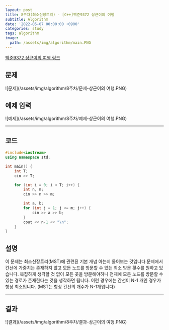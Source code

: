 ```yaml
---
layout: post
title: 8주차(최소신장트리) - [C++]백준9372 상근이의 여행
subtitle: Algorithm
date: '2022-05-07 00:00:00 +0900'
categories: study
tags: algorithm
image:
  path: /assets/img/algorithm/main.PNG
---
```


[백준9372 상근이의 여행 링크](https://www.acmicpc.net/problem/9372)

<!--more-->

## 문제
![문제](/assets/img/algorithm/8주차/문제-상근이의 여행.PNG)

## 예제 입력
![예제](/assets/img/algorithm/8주차/예제-상근이의 여행.PNG)

---

## 코드
```cpp
#include<iostream>
using namespace std;

int main() {
    int T;
    cin >> T;

    for (int i = 0; i < T; i++) {
        int n, m;
        cin >> n >> m;

        int a, b;
        for (int j = 1; j <= m; j++) {
            cin >> a >> b;
        }
        cout << n-1 << "\n";
    }
}
```
## 설명
 이 문제는 최소신장트리(MST)에 관련된 기본 개념 아는지 물어보는 것입니다.문제에서 간선에 가중치는 존재하지 않고 모든 노드를 방문할 수 있는 최소 방문 횟수를 원하고 있습니다. 복잡하게 생각할 것 없이 모든 곳을 방문해야하니 전제에 모든 노드를 방문할 수 있는 경로가 존재한다는 것을 생각하면 됩니다. 
 이런 경우에는 간선이 N-1 개인 경우가 항상 최소입니다. (MST는 항상 간선의 개수가 N-1개입니다)

---

## 결과
![결과](/assets/img/algorithm/8주차/결과-상근이의 여행.PNG)